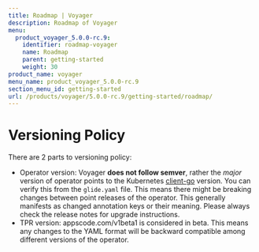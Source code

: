 ```yaml
---
title: Roadmap | Voyager
description: Roadmap of Voyager
menu:
  product_voyager_5.0.0-rc.9:
    identifier: roadmap-voyager
    name: Roadmap
    parent: getting-started
    weight: 30
product_name: voyager
menu_name: product_voyager_5.0.0-rc.9
section_menu_id: getting-started
url: /products/voyager/5.0.0-rc.9/getting-started/roadmap/
---
```


# Versioning Policy

There are 2 parts to versioning policy:
 - Operator version: Voyager __does not follow semver__, rather the _major_ version of operator points to the
Kubernetes [client-go](https://github.com/kubernetes/client-go#branches-and-tags) version. You can verify this
from the `glide.yaml` file. This means there might be breaking changes between point releases of the operator.
This generally manifests as changed annotation keys or their meaning.
Please always check the release notes for upgrade instructions.
 - TPR version: appscode.com/v1beta1 is considered in beta. This means any changes to the YAML format will be backward
compatible among different versions of the operator.
